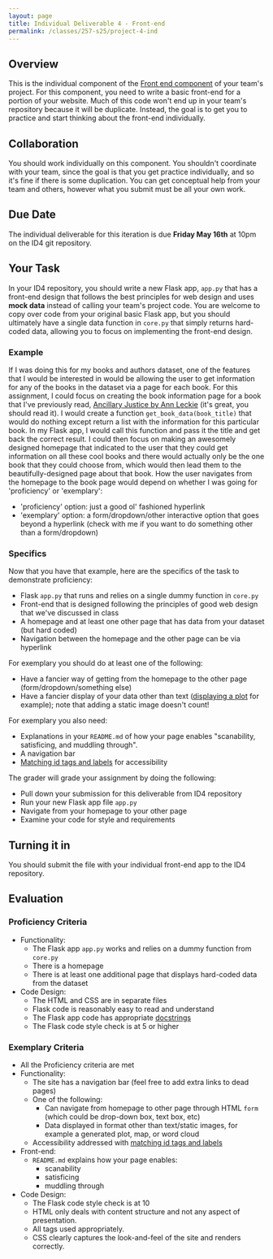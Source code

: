 ```yaml
---
layout: page
title: Individual Deliverable 4 - Front-end
permalink: /classes/257-s25/project-4-ind
---
```


## Overview

This is the individual component of the [Front end component](project-4-front-end) of your team's project.
For this component, you need to write a basic front-end for a portion of your website.
Much of this code won't end up in your team's repository because it will be duplicate. 
Instead, the goal is to get you to practice and start thinking about the front-end individually.

## Collaboration

You should work individually on this component.
You shouldn't coordinate with your team, since the goal is that you get practice individually, and so it's fine if there is some duplication.
You can get conceptual help from your team and others, however what you submit must be all your own work.

## Due Date

The individual deliverable for this iteration is due **Friday May 16th** at 10pm on the ID4 git repository.

## Your Task

In your ID4 repository, you should write a new Flask app, `app.py` that has a front-end design that follows the best principles for web design and uses **mock data** instead of calling your team's project code. You are welcome to copy over code from your original basic Flask app, but you should ultimately have a single data function in `core.py` that simply returns hard-coded data, allowing you to focus on implementing the front-end design.

### Example
If I was doing this for my books and authors dataset, one of the features that I would be interested in would be allowing the user to get information for any of the books in the dataset via a page for each book. For this assignment, I could focus on creating the book information page for a book that I've previously read, [Ancillary Justice by Ann Leckie](https://en.wikipedia.org/wiki/Ancillary_Justice) (it's great, you should read it).
I would create a function `get_book_data(book_title)` that would do nothing except return a list with the information for this particular book.
In my Flask app, I would call this function and pass it the title and get back the correct result.
I could then focus on making an awesomely designed homepage that indicated to the user that they could get information on all these cool books and there would actually only be the one book that they could choose from, which would then lead them to the beautifully-designed page about that book.
How the user navigates from the homepage to the book page would depend on whether I was going for 'proficiency' or 'exemplary':
* 'proficiency' option: just a good ol' fashioned hyperlink
* 'exemplary' option: a form/dropdown/other interactive option that goes beyond a hyperlink (check with me if you want to do something other than a form/dropdown)

### Specifics
Now that you have that example, here are the specifics of the task to demonstrate proficiency:
* Flask `app.py` that runs and relies on a single dummy function in `core.py`
* Front-end that is designed following the principles of good web design that we've discussed in class
* A homepage and at least one other page that has data from your dataset (but hard coded)
* Navigation between the homepage and the other page can be via hyperlink 

For exemplary you should do at least one of the following:
* Have a fancier way of getting from the homepage to the other page (form/dropdown/something else)
* Have a fancier display of your data other than text ([displaying a plot](https://towardsdatascience.com/how-to-easily-show-your-matplotlib-plots-and-pandas-dataframes-dynamically-on-your-website-a9613eff7ae3) for example); note that adding a static image doesn't count!

For exemplary you also need:
* Explanations in your `README.md` of how your page enables "scanability, satisficing, and muddling through".
* A navigation bar 
* [Matching id tags and labels]((https://webaim.org/techniques/forms/controls#input) ) for accessibility

The grader will grade your assignment by doing the following:
* Pull down your submission for this deliverable from ID4 repository
* Run your new Flask app file `app.py`
* Navigate from your homepage to your other page
* Examine your code for style and requirements

## Turning it in

You should submit the file with your individual front-end app to the ID4 repository.

## Evaluation

### Proficiency Criteria
* Functionality:
  * The Flask app `app.py` works and relies on a dummy function from `core.py`
  * There is a homepage
  * There is at least one additional page that displays hard-coded data from the dataset
* Code Design:
  * The HTML and CSS are in separate files
  * Flask code is reasonably easy to read and understand
  * The Flask app code has appropriate [docstrings](https://peps.python.org/pep-0257/) 
  * The Flask code style check is at 5 or higher

### Exemplary Criteria
* All the Proficiency criteria are met
* Functionality:
  * The site has a navigation bar (feel free to add extra links to dead pages)
  * One of the following:
    * Can navigate from homepage to other page through HTML `form` (which could be drop-down box, text box, etc)
    * Data displayed in format other than text/static images, for example a generated plot, map, or word cloud
  * Accessibility addressed with [matching id tags and labels](https://webaim.org/techniques/forms/controls#input)
* Front-end:
  * `README.md` explains how your page enables:
    * scanability
    * satisficing
    * muddling through
* Code Design:
  * The Flask code style check is at 10
  * HTML only deals with content structure and not any aspect of presentation.
  * All tags used appropriately.
  * CSS clearly captures the look-and-feel of the site and renders correctly.